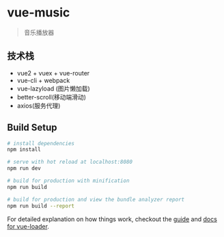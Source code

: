 # vue-music

> 音乐播放器

## 技术栈

- vue2 + vuex + vue-router 
- vue-cli + webpack  
- vue-lazyload (图片懒加载)
- better-scroll(移动端滑动)
- axios(服务代理)

## Build Setup

``` bash
# install dependencies
npm install

# serve with hot reload at localhost:8080
npm run dev

# build for production with minification
npm run build

# build for production and view the bundle analyzer report
npm run build --report
```

For detailed explanation on how things work, checkout the [guide](http://vuejs-templates.github.io/webpack/) and [docs for vue-loader](http://vuejs.github.io/vue-loader).
